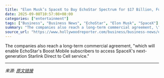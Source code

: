 ```yaml
---
title: "Elon Musk’s SpaceX to Buy EchoStar Spectrum for $17 Billion, Fund $2 Billion in Debt Interest Payments"
date: 2025-09-08T10:57:08+08:00
categories: ["entertainment"]
tags: ["Business", "Business News", "EchoStar", "Elon Musk", "SpaceX"]
summary: "The companies also reach a long-term commercial agreement, \"which will enable EchoStar's Boost Mobile subscribers to access SpaceX's next-generation Starlink Direct to Cell service.\""
source_url: "https://www.hollywoodreporter.com/business/business-news/elon-musk-spacex-echostar-spectrum-licenses-debt-deal-1236364873/"
---
```


The companies also reach a long-term commercial agreement, "which will enable EchoStar's Boost Mobile subscribers to access SpaceX's next-generation Starlink Direct to Cell service."

---

*来源: [原文链接](https://www.hollywoodreporter.com/business/business-news/elon-musk-spacex-echostar-spectrum-licenses-debt-deal-1236364873/)*
